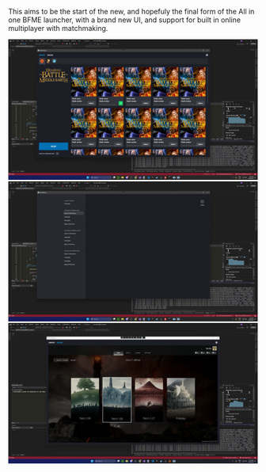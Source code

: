 This aims to be the start of the new, and hopefuly the final form of the All in one BFME launcher, with a brand new UI, and support for built in online multiplayer with matchmaking.

![image](./im1.png)
![image](./im2.png)
![image](./im3.png)
